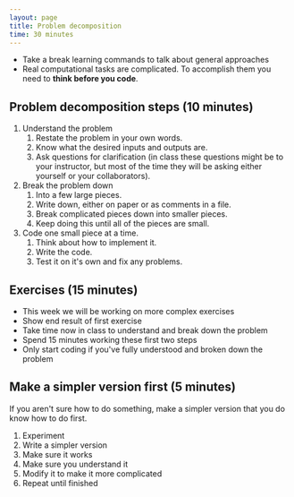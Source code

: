 ```yaml
---
layout: page
title: Problem decomposition
time: 30 minutes
---
```


* Take a break learning commands to talk about general approaches
* Real computational tasks are complicated. To accomplish them you need to
  **think before you code**.

## Problem decomposition steps (10 minutes)

1.  Understand the problem
    1. Restate the problem in your own words.
    2. Know what the desired inputs and outputs are.
    3. Ask questions for clarification (in class these questions might be to
       your instructor, but most of the time they will be asking either yourself
       or your collaborators).
2.  Break the problem down
    1.  Into a few large pieces.
    2.  Write down, either on paper or as comments in a file.
    3.  Break complicated pieces down into smaller pieces.
    4.  Keep doing this until all of the pieces are small.
3.  Code one small piece at a time.
    1. Think about how to implement it.
    2. Write the code.
    3. Test it on it's own and fix any problems.

## Exercises (15 minutes)

* This week we will be working on more complex exercises
* Show end result of first exercise
* Take time now in class to understand and break down the problem
* Spend 15 minutes working these first two steps
* Only start coding if you've fully understood and broken down the problem

## Make a simpler version first (5 minutes)

If you aren't sure how to do something, make a simpler version that you do know
how to do first. 

1. Experiment
2. Write a simpler version
3. Make sure it works
4. Make sure you understand it
5. Modify it to make it more complicated
6. Repeat until finished
